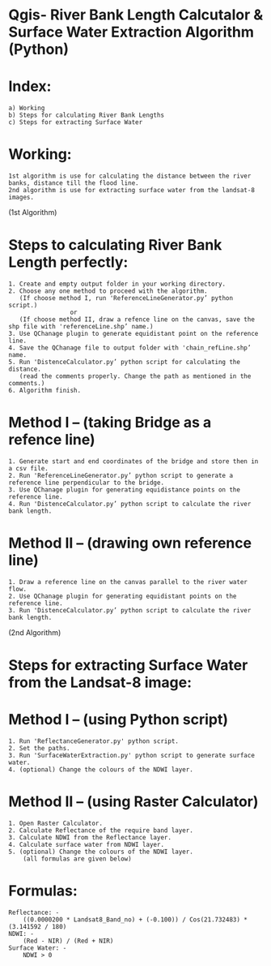 # Qgis- River Bank Length Calcutalor & Surface Water Extraction Algorithm (Python)

# Index:
	a) Working
	b) Steps for calculating River Bank Lengths
	c) Steps for extracting Surface Water

# Working:
	1st algorithm is use for calculating the distance between the river banks, distance till the flood line.
	2nd algorithm is use for extracting surface water from the landsat-8 images.

(1st Algorithm)
# Steps to calculating River Bank Length perfectly:
	1. Create and empty output folder in your working directory.
	2. Choose any one method to proceed with the algorithm.
	   (If choose method I, run 'ReferenceLineGenerator.py’ python script.)
			 		 or
	   (If choose method II, draw a refence line on the canvas, save the shp file with 'referenceLine.shp’ name.)
	3. Use QChanage plugin to generate equidistant point on the reference line.
	4. Save the QChanage file to output folder with 'chain_refLine.shp’ name.
	5. Run 'DistenceCalculator.py’ python script for calculating the distance.
	   (read the comments properly. Change the path as mentioned in the comments.)
	6. Algorithm finish.
# Method I – (taking Bridge as a refence line)
	1. Generate start and end coordinates of the bridge and store then in a csv file.
  	2. Run 'ReferenceLineGenerator.py’ python script to generate a reference line perpendicular to the bridge.
  	3. Use QChanage plugin for generating equidistance points on the reference line.
  	4. Run 'DistenceCalculator.py’ python script to calculate the river bank length.
# Method II – (drawing own reference line)
  	1. Draw a reference line on the canvas parallel to the river water flow.
  	2. Use QChanage plugin for generating equidistant points on the reference line.
  	3. Run 'DistenceCalculator.py’ python script to calculate the river bank length. 

(2nd Algorithm)
# Steps for extracting Surface Water from the Landsat-8 image:
# Method I – (using Python script)
	1. Run 'ReflectanceGenerator.py' python script.
  	2. Set the paths.
  	3. Run 'SurfaceWaterExtraction.py' python script to generate surface water.
  	4. (optional) Change the colours of the NDWI layer.
# Method II – (using Raster Calculator)
  	1. Open Raster Calculator.
  	2. Calculate Reflectance of the require band layer.
  	3. Calculate NDWI from the Reflectance layer.
  	4. Calculate surface water from NDWI layer.
  	5. (optional) Change the colours of the NDWI layer.
  		(all formulas are given below)
# Formulas:
	Reflectance: -
    	((0.0000200 * Landsat8_Band_no) + (-0.100)) / Cos(21.732483) * (3.141592 / 180)
  	NDWI: -
    	(Red - NIR) / (Red + NIR)
  	Surface Water: -
    	NDWI > 0
